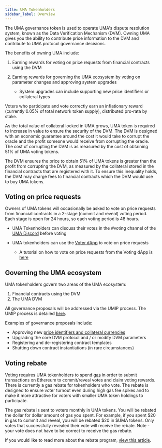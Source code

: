 ```yaml
---
title: UMA Tokenholders
sidebar_label: Overview
---
```


The UMA governance token is used to operate UMA's dispute resolution system, known as the Data Verification Mechanism (DVM). Owning UMA gives you the ability to contribute price information to the DVM and contribute to UMA protocol governance decisions.  


The benefits of owning UMA include:

1. Earning rewards for voting on price requests from financial contracts using the DVM

2. Earning rewards for governing the UMA ecosystem by voting on parameter changes and approving system upgrades

     - System upgrades can include supporting new price identifiers or collateral types

Voters who participate and vote correctly earn an inflationary reward (currently 0.05% of total network token supply), distributed pro-rata by stake.

As the total value of collateral locked in UMA grows, UMA token is required to increase in value to ensure the security of the DVM. The DVM is designed with an economic guarantee around the cost it would take to corrupt the oracle and the profit someone would receive from corrupting the oracle.  The cost of corrupting the DVM is as measured by the cost of obtaining 51% of UMA voting tokens. 

The DVM ensures the price to obtain 51% of UMA tokens is greater than the profit from corrupting the DVM, as measured by the collateral stored in the financial contracts that are registered with it. To ensure this inequality holds, the DVM may charge fees to financial contracts which the DVM would use to buy UMA tokens. 

## Voting on price requests

Owners of UMA tokens will occasionally be asked to vote on price requests from financial contracts in a 2-stage (commit and reveal) voting period. Each stage is open for 24 hours, so each voting period is 48 hours. 

- UMA Tokenholders can discuss their votes in the #voting channel of the [UMA Discord](https://discord.umaproject.org/) before voting

- UMA tokenholders can use the [Voter dApp](https://vote.umaproject.org/) to vote on price requests
    - A tutorial on how to vote on price requests from the Voting dApp is [here](uma-tokenholders/voter-dApp.md) 

## Governing the UMA ecosystem

UMA tokenholders govern two areas of the UMA ecosystem:

1. Financial contracts using the DVM
2. The UMA DVM

All governance proposals will be addressed via the UMIP process. The UMIP process is detailed [here](uma-tokenholders/umips.md).

Examples of governance proposals include:

- Approving new [price identifiers and collateral currencies](/uma-tokenholders/adding-price-id) 
- Upgrading the core DVM protocol and / or modify DVM parameters
- Registering and de-registering contract templates
- Shutting down contract instantiations (in rare circumstances)

## Voting rebate

Voting requires UMA tokenholders to spend [gas](https://ethereum.org/en/developers/docs/gas/) in order to submit transactions on Ethereum to commit/reveal votes and claim voting rewards.  There is currently a gas rebate for tokenholders who vote. The rebate is designed to ensure voter turnout even during high gas fee spikes and to make it more attractive for voters with smaller UMA token holdings to participate.

The gas rebate is sent to voters monthly in UMA tokens. You will be rebated the dollar for dollar amount of gas you spent. For example, if you spent $20 in gas to commit and reveal, you will be rebated $20 in $UMA tokens. Only votes that successfully revealed their vote will receive the rebate. Note - your vote does not have to be  correct to receive the gas rebate.

If you would like to read more about the rebate program, [view this article](https://medium.com/uma-project/voter-gas-fee-rebate-program-f9cce3391cb5). 

